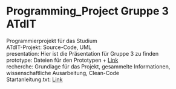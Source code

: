 # Programming_Project Gruppe 3 ATdIT

Programmierprojekt für das Studium <br>
ATdIT-Projekt: Source-Code, UML <br>
presentation: Hier ist die Präsentation für Gruppe 3 zu finden <br>
prototype: Dateien für den Prototypen + [Link](https://github.com/NicoGep/Programming_Project/wiki/Prototype:-Link-zum-AdobeXD-Projekt) <br>
recherche: Grundlage für das Projekt, gesammelte Informationen, wissenschaftliche Ausarbeitung, Clean-Code <br>
Startanleitung.txt: [Link](https://github.com/NicoGep/Programming_Project/wiki/Anleitung-zum-richtigen-App-Start)
